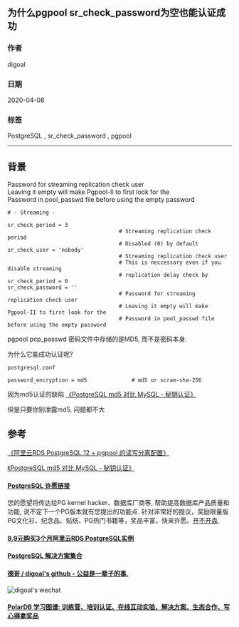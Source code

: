 ## 为什么pgpool sr_check_password为空也能认证成功  
          
### 作者                                                                          
digoal                                                                                                                   
                            
### 日期                                                                                                                   
2020-04-08                                                                                                               
                                                                                                                   
### 标签                                                                                                                   
PostgreSQL , sr_check_password , pgpool  
                       
----                 
                            
## 背景      
Password for streaming replication check user  
Leaving it empty will make Pgpool-II to first look for the  
Password in pool_passwd file before using the empty password  
  
```  
# - Streaming -  
  
sr_check_period = 3  
                                   # Streaming replication check period  
                                   # Disabled (0) by default  
sr_check_user = 'nobody'  
                                   # Streaming replication check user  
                                   # This is neccessary even if you disable streaming  
                                   # replication delay check by sr_check_period = 0  
sr_check_password = ''  
                                   # Password for streaming replication check user  
                                   # Leaving it empty will make Pgpool-II to first look for the  
                                   # Password in pool_passwd file before using the empty password  
```  
  
pgpool pcp_passwd 密码文件中存储的是MD5, 而不是密码本身.   
  
为什么它能成功认证呢?   
  
```  
postgresql.conf  
  
password_encryption = md5              # md5 or scram-sha-256  
```  
  
因为md5认证的缺陷 [《PostgreSQL md5 对比 MySQL - 秘钥认证》](../201610/20161009_01.md)     
  
但是只要你别泄露md5, 问题都不大  
  
## 参考  
[《阿里云RDS PostgreSQL 12 + pgpool 的读写分离配置》](../202002/20200229_01.md)    
  
[《PostgreSQL md5 对比 MySQL - 秘钥认证》](../201610/20161009_01.md)    
  
    
  
  
  
  
  
  
  
  
  
  
  
  
  
  
  
  
  
  
  
  
  
  
  
  
  
  
  
  
  
  
  
  
  
  
  
  
  
  
  
  
  
  
  
  
  
  
  
  
  
  
  
  
  
#### [PostgreSQL 许愿链接](https://github.com/digoal/blog/issues/76 "269ac3d1c492e938c0191101c7238216")
您的愿望将传达给PG kernel hacker、数据库厂商等, 帮助提高数据库产品质量和功能, 说不定下一个PG版本就有您提出的功能点. 针对非常好的提议，奖励限量版PG文化衫、纪念品、贴纸、PG热门书籍等，奖品丰富，快来许愿。[开不开森](https://github.com/digoal/blog/issues/76 "269ac3d1c492e938c0191101c7238216").  
  
  
#### [9.9元购买3个月阿里云RDS PostgreSQL实例](https://www.aliyun.com/database/postgresqlactivity "57258f76c37864c6e6d23383d05714ea")
  
  
#### [PostgreSQL 解决方案集合](https://yq.aliyun.com/topic/118 "40cff096e9ed7122c512b35d8561d9c8")
  
  
#### [德哥 / digoal's github - 公益是一辈子的事.](https://github.com/digoal/blog/blob/master/README.md "22709685feb7cab07d30f30387f0a9ae")
  
  
![digoal's wechat](../pic/digoal_weixin.jpg "f7ad92eeba24523fd47a6e1a0e691b59")
  
  
#### [PolarDB 学习图谱: 训练营、培训认证、在线互动实验、解决方案、生态合作、写心得拿奖品](https://www.aliyun.com/database/openpolardb/activity "8642f60e04ed0c814bf9cb9677976bd4")
  
